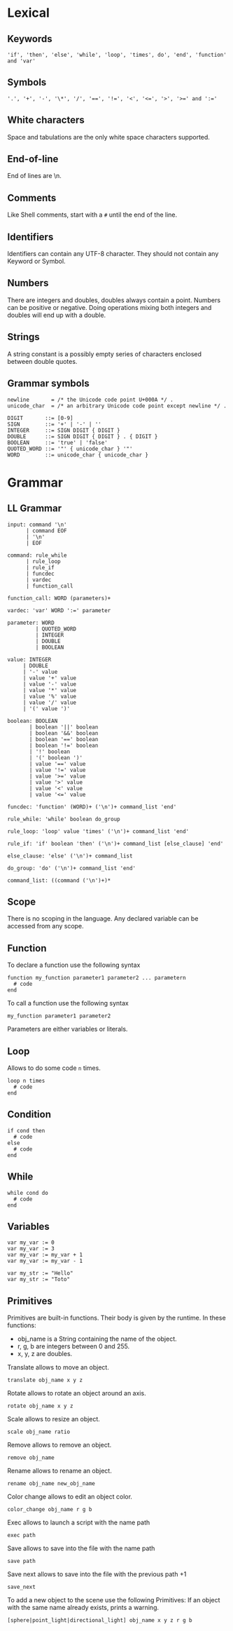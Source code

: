 # Lexical

## Keywords

    'if', 'then', 'else', 'while', 'loop', 'times', do', 'end', 'function' and 'var'

## Symbols

    '.', '+', '-', '\*', '/', '==', '!=', '<', '<=', '>', '>=' and ':='

## White characters

Space and tabulations are the only white space characters supported.

## End-of-line

End of lines are \n.

## Comments

Like Shell comments, start with a `#` until the end of the line.

## Identifiers

Identifiers can contain any UTF-8 character. They should not contain any Keyword or Symbol.

## Numbers

There are integers and doubles, doubles always contain a point. Numbers can be positive or negative.
Doing operations mixing both integers and doubles will end up with a double.

## Strings

A string constant is a possibly empty series of characters enclosed between double quotes.

## Grammar symbols

```
newline       = /* the Unicode code point U+000A */ .
unicode_char  = /* an arbitrary Unicode code point except newline */ .

DIGIT       ::= [0-9]
SIGN        ::= '+' | '-' | ''
INTEGER     ::= SIGN DIGIT { DIGIT }
DOUBLE      ::= SIGN DIGIT { DIGIT } . { DIGIT }
BOOLEAN     ::= 'true' | 'false'
QUOTED_WORD ::= '"' { unicode_char } '"'
WORD        ::= unicode_char { unicode_char }
```

# Grammar

## LL Grammar

```
input: command '\n'
      | command EOF
      | '\n'
      | EOF

command: rule_while
      | rule_loop
      | rule_if
      | funcdec
      | vardec
      | function_call

function_call: WORD (parameters)+

vardec: 'var' WORD ':=' parameter

parameter: WORD
         | QUOTED_WORD
         | INTEGER
         | DOUBLE
         | BOOLEAN

value: INTEGER
     | DOUBLE
     | '-' value
     | value '+' value
     | value '-' value
     | value '*' value
     | value '%' value
     | value '/' value
     | '(' value ')'

boolean: BOOLEAN
       | boolean '||' boolean
       | boolean '&&' boolean
       | boolean '==' boolean
       | boolean '!=' boolean
       | '!' boolean
       | '(' boolean ')'
       | value '==' value
       | value '!=' value
       | value '>=' value
       | value '>' value
       | value '<' value
       | value '<=' value

funcdec: 'function' (WORD)+ ('\n')+ command_list 'end'

rule_while: 'while' boolean do_group

rule_loop: 'loop' value 'times' ('\n')+ command_list 'end'

rule_if: 'if' boolean 'then' ('\n')+ command_list [else_clause] 'end'

else_clause: 'else' ('\n')+ command_list

do_group: 'do' ('\n')+ command_list 'end'

command_list: ((command ('\n')+)*
```

## Scope

There is no scoping in the language. Any declared variable can be accessed from any scope.

## Function

To declare a function use the following syntax
```
function my_function parameter1 parameter2 ... parametern
  # code
end
```
To call a function use the following syntax
```
my_function parameter1 parameter2
```
Parameters are either variables or literals.

## Loop

Allows to do some code `n` times.

```
loop n times
  # code
end
```

## Condition

```
if cond then
  # code
else
  # code
end
```

## While

```
while cond do
  # code
end
```

## Variables

```
var my_var := 0
var my_var := 3
var my_var := my_var + 1
var my_var := my_var - 1

var my_str := "Hello"
var my_str := "Toto"
```

## Primitives

Primitives are built-in functions. Their body is given by the runtime.
In these functions:
- obj_name is a String containing the name of the object.
- r, g, b are integers between 0 and 255.
- x, y, z are doubles.

Translate allows to move an object.
```
translate obj_name x y z
```

Rotate allows to rotate an object around an axis.
```
rotate obj_name x y z
```

Scale allows to resize an object.
```
scale obj_name ratio
```

Remove allows to remove an object.
```
remove obj_name
```

Rename allows to rename an object.
```
rename obj_name new_obj_name
```

Color change allows to edit an object color.
```
color_change obj_name r g b
```

Exec allows to launch a script with the name path
```
exec path
```

Save allows to save into the file with the name path
```
save path
```

Save next allows to save into the file with the previous path +1
```
save_next
```

To add a new object to the scene use the following Primitives:
If an object with the same name already exists, prints a warning.
```
[sphere|point_light|directional_light] obj_name x y z r g b
```
